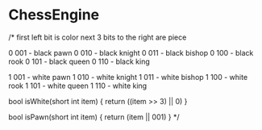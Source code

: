 # ChessEngine

/*
first left bit is color
next 3 bits to the right are piece 

0 001 - black pawn
0 010 - black knight
0 011 - black bishop
0 100 - black rook
0 101 - black queen
0 110 - black king

1 001 - white pawn
1 010 - white knight
1 011 - white bishop
1 100 - white rook
1 101 - white queen
1 110 - white king

bool isWhite(short int item) {
    return ((item >> 3) || 0)
}

bool isPawn(short int item) {
    return (item || 001)
}
*/